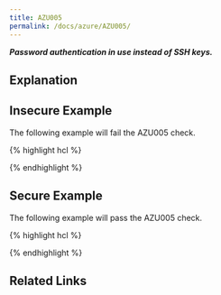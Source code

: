 ```yaml
---
title: AZU005
permalink: /docs/azure/AZU005/
---
```


***Password authentication in use instead of SSH keys.***

## Explanation



## Insecure Example

The following example will fail the AZU005 check.

{% highlight hcl %}

{% endhighlight %}

## Secure Example

The following example will pass the AZU005 check.

{% highlight hcl %}

{% endhighlight %}

## Related Links


